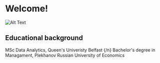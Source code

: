 # Welcome!
![Alt Text](https://media.giphy.com/media/a8fZR5ezrUGP7satX9/giphy.gif)

## Educational background
 MSc Data Analytics, Queen's Univeristy Belfast {/n}
 Bachelor's degree in Managament, Plekhanov Russian University of Economics
